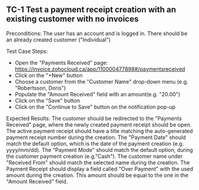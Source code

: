 ﻿## TC-1 Test a payment receipt creation with an existing customer with no invoices
Preconditions: 
The user has an account and is logged in.
There should be an already created customer ("Individual") 

Test Case Steps:
- Open the "Payments Received" page: https://invoice.zohocloud.ca/app/110000477898#/paymentsreceived
- Click on the "+New" button
- Choose a customer from the "Customer Name" drop-down menu (e.g. "Robertsson, Doris")
- Populate the "Amount Received" field with an amount(e.g. "20.00")
- Click on the "Save" button
- Click on the "Continue to Save" button on the notification pop-up

Expected Results:
The customer should be redirected to the "Payments Received" page, where the newly created payment receipt should be open.
The active payment receipt should have a title matching the auto-generated payment receipt number during the creation.
The "Payment Date" should match the default option, which is the date of the payment creation (e.g. yyyy/mm/dd).
The "Payment Mode" should match the default option, during the customer payment creation (e.g."Cash").
The customer name under "Received From" should match the selected name during the creation.
The Payment Receipt should display a field called "Over Payment" with the used amount during the creation. This amount should be equal to the one in the "Amount Received" field.


